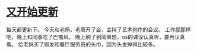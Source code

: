 # [又开始更新](https://github.com/mentaLwz/gitblogOfMental/issues/32)

每天都更新下。
今天和老杨，老周开了会，主持了艺术创作的会议。
工作就那样吧，晚上和同事吃了巴蜀风。
晚上刷了到简单题，os的课没认真听，要再认真看。
给老妈买了假发和餐厅服务员的头巾，因为头发掉得比较多。